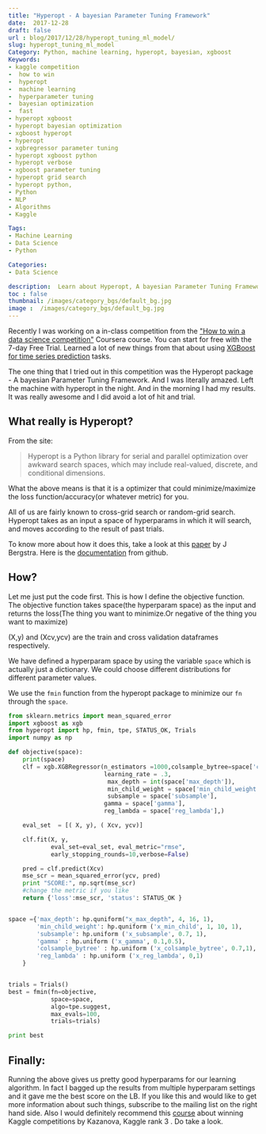 ```yaml
---
title: "Hyperopt - A bayesian Parameter Tuning Framework"
date:  2017-12-28
draft: false
url : blog/2017/12/28/hyperopt_tuning_ml_model/
slug: hyperopt_tuning_ml_model
Category: Python, machine learning, hyperopt, bayesian, xgboost
Keywords:
- kaggle competition
-  how to win
-  hyperopt
-  machine learning
-  hyperparameter tuning
-  bayesian optimization
-  fast
- hyperopt xgboost
- hyperopt bayesian optimization
- xgboost hyperopt
- hyperopt
- xgbregressor parameter tuning
- hyperopt xgboost python
- hyperopt verbose
- xgboost parameter tuning
- hyperopt grid search
- hyperopt python,
- Python
- NLP
- Algorithms
- Kaggle

Tags:
- Machine Learning
- Data Science
- Python

Categories:
- Data Science

description:  Learn about Hyperopt, A bayesian Parameter Tuning Framework. And how to use it with xgboost
toc : false
thumbnail: /images/category_bgs/default_bg.jpg
image :  /images/category_bgs/default_bg.jpg
---
```


Recently I was working on a in-class competition from the ["How to win a data science competition"](https://www.coursera.org/specializations/aml?siteID=lVarvwc5BD0-BShznKdc3CUauhfsM7_8xw&utm_content=2&utm_medium=partners&utm_source=linkshare&utm_campaign=lVarvwc5BD0) Coursera course. You can start for free with the 7-day Free Trial. Learned a lot of new things from that about using [XGBoost for time series prediction](/blog/2017/12/26/how_to_win_a_data_science_competition/) tasks.

The one thing that I tried out in this competition was the Hyperopt package - A bayesian Parameter Tuning Framework. And I was literally amazed. Left the machine with hyperopt in the night. And in the morning I had my results. It was really awesome and I did avoid a lot of hit and trial.

## What really is Hyperopt?

From the site:

>Hyperopt is a Python library for serial and parallel optimization over awkward search spaces, which may include real-valued, discrete, and conditional dimensions.

What the above means is that it is a optimizer that could minimize/maximize the loss function/accuracy(or whatever metric) for you.

All of us are fairly known to cross-grid search or random-grid search. Hyperopt takes as an input a space of hyperparams in which it will search, and moves according to the result of past trials.

To know more about how it does this, take a look at this [paper](https://conference.scipy.org/proceedings/scipy2013/pdfs/bergstra_hyperopt.pdf) by J Bergstra.
Here is the [documentation](https://github.com/hyperopt/hyperopt/wiki/FMin) from github.


## How?

Let me just put the code first. This is how I define the objective function. The objective function takes space(the hyperparam space) as the input and returns the loss(The thing you want to minimize.Or negative of the thing you want to maximize)

(X,y) and (Xcv,ycv) are the train and cross validation dataframes respectively.

We have defined a hyperparam space by using the variable `space` which is actually just a dictionary. We could choose different distributions for different parameter values.

We use the `fmin` function from the hyperopt package to minimize our `fn` through the `space`.

```py
from sklearn.metrics import mean_squared_error
import xgboost as xgb
from hyperopt import hp, fmin, tpe, STATUS_OK, Trials
import numpy as np

def objective(space):
    print(space)
    clf = xgb.XGBRegressor(n_estimators =1000,colsample_bytree=space['colsample_bytree'],
                           learning_rate = .3,
                            max_depth = int(space['max_depth']),
                            min_child_weight = space['min_child_weight'],
                            subsample = space['subsample'],
                           gamma = space['gamma'],
                           reg_lambda = space['reg_lambda'],)

    eval_set  = [( X, y), ( Xcv, ycv)]

    clf.fit(X, y,
            eval_set=eval_set, eval_metric="rmse",
            early_stopping_rounds=10,verbose=False)

    pred = clf.predict(Xcv)
    mse_scr = mean_squared_error(ycv, pred)
    print "SCORE:", np.sqrt(mse_scr)
    #change the metric if you like
    return {'loss':mse_scr, 'status': STATUS_OK }


space ={'max_depth': hp.quniform("x_max_depth", 4, 16, 1),
        'min_child_weight': hp.quniform ('x_min_child', 1, 10, 1),
        'subsample': hp.uniform ('x_subsample', 0.7, 1),
        'gamma' : hp.uniform ('x_gamma', 0.1,0.5),
        'colsample_bytree' : hp.uniform ('x_colsample_bytree', 0.7,1),
        'reg_lambda' : hp.uniform ('x_reg_lambda', 0,1)
    }


trials = Trials()
best = fmin(fn=objective,
            space=space,
            algo=tpe.suggest,
            max_evals=100,
            trials=trials)

print best
```

## Finally:

Running the above gives us pretty good hyperparams for our learning algorithm.
In fact I bagged up the results from multiple hyperparam settings and it gave me the best score on the LB.
If you like this and would like to get more information about such things, subscribe to the mailing list on the right hand side.
Also I would definitely recommend this [course](https://www.coursera.org/specializations/aml?siteID=lVarvwc5BD0-BShznKdc3CUauhfsM7_8xw&utm_content=2&utm_medium=partners&utm_source=linkshare&utm_campaign=lVarvwc5BD0) about winning Kaggle competitions by Kazanova, Kaggle rank 3 . Do take a look.
